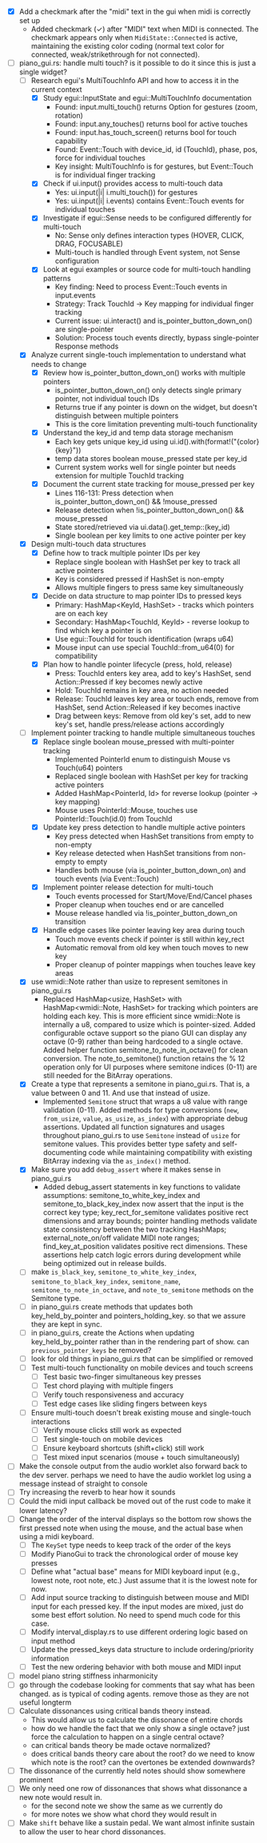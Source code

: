 - [x] Add a checkmark after the "midi" text in the gui when midi is correctly set up
  - Added checkmark (✓) after "MIDI" text when MIDI is connected. The checkmark appears only when `MidiState::Connected` is active, maintaining the existing color coding (normal text color for connected, weak/strikethrough for not connected).
- [ ] piano_gui.rs: handle multi touch? is it possible to do it since this is just a single widget?
  - [ ] Research egui's MultiTouchInfo API and how to access it in the current context
    - [x] Study egui::InputState and egui::MultiTouchInfo documentation
      - Found: input.multi_touch() returns Option<MultiTouchInfo> for gestures (zoom, rotation)
      - Found: input.any_touches() returns bool for active touches
      - Found: input.has_touch_screen() returns bool for touch capability
      - Found: Event::Touch with device_id, id (TouchId), phase, pos, force for individual touches
      - Key insight: MultiTouchInfo is for gestures, but Event::Touch is for individual finger tracking
    - [x] Check if ui.input() provides access to multi-touch data
      - Yes: ui.input(|i| i.multi_touch()) for gestures
      - Yes: ui.input(|i| i.events) contains Event::Touch events for individual touches
    - [x] Investigate if egui::Sense needs to be configured differently for multi-touch
      - No: Sense only defines interaction types (HOVER, CLICK, DRAG, FOCUSABLE)
      - Multi-touch is handled through Event system, not Sense configuration
    - [x] Look at egui examples or source code for multi-touch handling patterns
      - Key finding: Need to process Event::Touch events in input.events
      - Strategy: Track TouchId -> Key mapping for individual finger tracking
      - Current issue: ui.interact() and is_pointer_button_down_on() are single-pointer
      - Solution: Process touch events directly, bypass single-pointer Response methods
  - [x] Analyze current single-touch implementation to understand what needs to change
    - [x] Review how is_pointer_button_down_on() works with multiple pointers
      - is_pointer_button_down_on() only detects single primary pointer, not individual touch IDs
      - Returns true if any pointer is down on the widget, but doesn't distinguish between multiple pointers
      - This is the core limitation preventing multi-touch functionality
    - [x] Understand the key_id and temp data storage mechanism
      - Each key gets unique key_id using ui.id().with(format!("{color}{key}"))
      - temp data stores boolean mouse_pressed state per key_id
      - Current system works well for single pointer but needs extension for multiple TouchId tracking
    - [x] Document the current state tracking for mouse_pressed per key
      - Lines 116-131: Press detection when is_pointer_button_down_on() && !mouse_pressed
      - Release detection when !is_pointer_button_down_on() && mouse_pressed
      - State stored/retrieved via ui.data().get_temp::<bool>(key_id)
      - Single boolean per key limits to one active pointer per key
  - [x] Design multi-touch data structures
    - [x] Define how to track multiple pointer IDs per key
      - Replace single boolean with HashSet<TouchId> per key to track all active pointers
      - Key is considered pressed if HashSet is non-empty
      - Allows multiple fingers to press same key simultaneously
    - [x] Decide on data structure to map pointer IDs to pressed keys
      - Primary: HashMap<KeyId, HashSet<TouchId>> - tracks which pointers are on each key
      - Secondary: HashMap<TouchId, KeyId> - reverse lookup to find which key a pointer is on
      - Use egui::TouchId for touch identification (wraps u64)
      - Mouse input can use special TouchId::from_u64(0) for compatibility
    - [x] Plan how to handle pointer lifecycle (press, hold, release)
      - Press: TouchId enters key area, add to key's HashSet, send Action::Pressed if key becomes newly active
      - Hold: TouchId remains in key area, no action needed
      - Release: TouchId leaves key area or touch ends, remove from HashSet, send Action::Released if key becomes inactive
      - Drag between keys: Remove from old key's set, add to new key's set, handle press/release actions accordingly
  - [ ] Implement pointer tracking to handle multiple simultaneous touches
    - [x] Replace single boolean mouse_pressed with multi-pointer tracking
      - Implemented PointerId enum to distinguish Mouse vs Touch(u64) pointers
      - Replaced single boolean with HashSet<PointerId> per key for tracking active pointers
      - Added HashMap<PointerId, Id> for reverse lookup (pointer -> key mapping)
      - Mouse uses PointerId::Mouse, touches use PointerId::Touch(id.0) from TouchId
    - [x] Update key press detection to handle multiple active pointers
      - Key press detected when HashSet transitions from empty to non-empty
      - Key release detected when HashSet transitions from non-empty to empty
      - Handles both mouse (via is_pointer_button_down_on) and touch events (via Event::Touch)
    - [x] Implement pointer release detection for multi-touch
      - Touch events processed for Start/Move/End/Cancel phases
      - Proper cleanup when touches end or are cancelled
      - Mouse release handled via !is_pointer_button_down_on transition
    - [x] Handle edge cases like pointer leaving key area during touch
      - Touch move events check if pointer is still within key_rect
      - Automatic removal from old key when touch moves to new key
      - Proper cleanup of pointer mappings when touches leave key areas
  - [x] use wmidi::Note rather than usize to represent semitones in piano_gui.rs
    - Replaced HashMap<usize, HashSet<PointerId>> with HashMap<wmidi::Note, HashSet<PointerId>> for tracking which pointers are holding each key. This is more efficient since wmidi::Note is internally a u8, compared to usize which is pointer-sized. Added configurable octave support so the piano GUI can display any octave (0-9) rather than being hardcoded to a single octave. Added helper function semitone_to_note_in_octave() for clean conversion. The note_to_semitone() function retains the % 12 operation only for UI purposes where semitone indices (0-11) are still needed for the BitArray operations.
  - [x] Create a type that represents a semitone in piano_gui.rs. That is, a value between 0 and 11. And use that instead of usize.
    - Implemented `Semitone` struct that wraps a u8 value with range validation (0-11). Added methods for type conversions (`new`, `from_usize`, `value`, `as_usize`, `as_index`) with appropriate debug assertions. Updated all function signatures and usages throughout piano_gui.rs to use `Semitone` instead of `usize` for semitone values. This provides better type safety and self-documenting code while maintaining compatibility with existing BitArray indexing via the `as_index()` method.
  - [x] Make sure you add `debug_assert` where it makes sense in piano_gui.rs
    - Added debug_assert statements in key functions to validate assumptions: semitone_to_white_key_index and semitone_to_black_key_index now assert that the input is the correct key type; key_rect_for_semitone validates positive rect dimensions and array bounds; pointer handling methods validate state consistency between the two tracking HashMaps; external_note_on/off validate MIDI note ranges; find_key_at_position validates positive rect dimensions. These assertions help catch logic errors during development while being optimized out in release builds.
  - [ ] make `is_black_key`, `semitone_to_white_key_index`, `semitone_to_black_key_index`, `semitone_name`, ` semitone_to_note_in_octave`, and `note_to_semitone` methods on the Semitone type.
  - [ ] in piano_gui.rs create methods that updates both key_held_by_pointer and pointers_holding_key. so that we assure they are kept in sync.
  - [ ] in piano_gui.rs, create the Actions when updating key_held_by_pointer rather than in the rendering part of show. can `previous_pointer_keys` be removed?
  - [ ] look for old things in piano_gui.rs that can be simplified or removed
  - [ ] Test multi-touch functionality on mobile devices and touch screens
    - [ ] Test basic two-finger simultaneous key presses
    - [ ] Test chord playing with multiple fingers
    - [ ] Verify touch responsiveness and accuracy
    - [ ] Test edge cases like sliding fingers between keys
  - [ ] Ensure multi-touch doesn't break existing mouse and single-touch interactions
    - [ ] Verify mouse clicks still work as expected
    - [ ] Test single-touch on mobile devices
    - [ ] Ensure keyboard shortcuts (shift+click) still work
    - [ ] Test mixed input scenarios (mouse + touch simultaneously)
- [ ] Make the console output from the audio worklet also forward back to the dev server. perhaps we need to have the audio worklet log using a message instead of straight to console
- [ ] Try increasing the reverb to hear how it sounds
- [ ] Could the midi input callback be moved out of the rust code to make it lower latency?
- [ ] Change the order of the interval displays so the bottom row shows the first pressed note when using the mouse, and the actual base when using a midi keyboard.
  - [ ] The `KeySet` type needs to keep track of the order of the keys
  - [ ] Modify PianoGui to track the chronological order of mouse key presses
  - [ ] Define what "actual base" means for MIDI keyboard input (e.g., lowest note, root note, etc.) Just assume that it is the lowest note for now.
  - [ ] Add input source tracking to distinguish between mouse and MIDI input for each pressed key. If the input modes are mixed, just do some best effort solution. No need to spend much code for this case.
  - [ ] Modify interval_display.rs to use different ordering logic based on input method
  - [ ] Update the pressed_keys data structure to include ordering/priority information
  - [ ] Test the new ordering behavior with both mouse and MIDI input
- [ ] model piano string stiffness inharmonicity
- [ ] go through the codebase looking for comments that say what has been changed. as is typical of coding agents. remove those as they are not useful longterm
- [ ] Calculate dissonances using critical bands theory instead.
    - This would allow us to calculate the dissonance of entire chords
    - how do we handle the fact that we only show a single octave? just force the calculation to happen on a single central octave?
    - can critical bands theory be made octave normalized?
    - does critical bands theory care about the root? do we need to know which note is the root? can the overtones be extended downwards?
- [ ] The dissonance of the currently held notes should show somewhere prominent
- [ ] We only need one row of dissonances that shows what dissonance a new note would result in.
    - for the second note we show the same as we currently do
    - for more notes we show what chord they would result in
- [ ] Make `shift` behave like a sustain pedal. We want almost infinite sustain to allow the user to hear chord dissonances.
